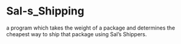 # Sal-s_Shipping
a program which takes the weight of a package and determines the cheapest way to ship that package using Sal’s Shippers.
